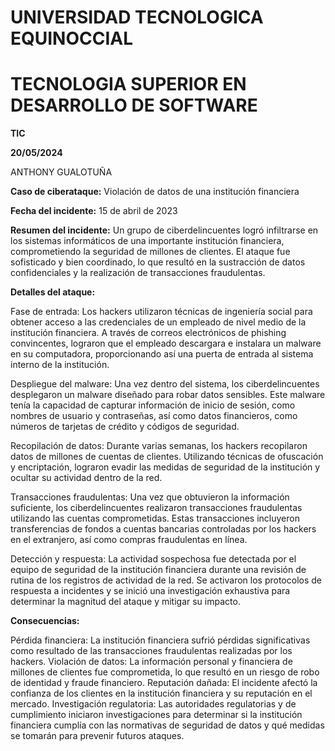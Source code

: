# UNIVERSIDAD TECNOLOGICA EQUINOCCIAL
# TECNOLOGIA SUPERIOR EN DESARROLLO DE SOFTWARE
**TIC**

**20/05/2024**

ANTHONY GUALOTUÑA

**Caso de ciberataque:** Violación de datos de una institución financiera

**Fecha del incidente:** 15 de abril de 2023

**Resumen del incidente:**
Un grupo de ciberdelincuentes logró infiltrarse en los sistemas informáticos de una importante institución financiera, comprometiendo la seguridad de millones de clientes. El ataque fue sofisticado y bien coordinado, lo que resultó en la sustracción de datos confidenciales y la realización de transacciones fraudulentas.

**Detalles del ataque:**

Fase de entrada: Los hackers utilizaron técnicas de ingeniería social para obtener acceso a las credenciales de un empleado de nivel medio de la institución financiera. A través de correos electrónicos de phishing convincentes, lograron que el empleado descargara e instalara un malware en su computadora, proporcionando así una puerta de entrada al sistema interno de la institución.

Despliegue del malware: Una vez dentro del sistema, los ciberdelincuentes desplegaron un malware diseñado para robar datos sensibles. Este malware tenía la capacidad de capturar información de inicio de sesión, como nombres de usuario y contraseñas, así como datos financieros, como números de tarjetas de crédito y códigos de seguridad.

Recopilación de datos: Durante varias semanas, los hackers recopilaron datos de millones de cuentas de clientes. Utilizando técnicas de ofuscación y encriptación, lograron evadir las medidas de seguridad de la institución y ocultar su actividad dentro de la red.

Transacciones fraudulentas: Una vez que obtuvieron la información suficiente, los ciberdelincuentes realizaron transacciones fraudulentas utilizando las cuentas comprometidas. Estas transacciones incluyeron transferencias de fondos a cuentas bancarias controladas por los hackers en el extranjero, así como compras fraudulentas en línea.

Detección y respuesta: La actividad sospechosa fue detectada por el equipo de seguridad de la institución financiera durante una revisión de rutina de los registros de actividad de la red. Se activaron los protocolos de respuesta a incidentes y se inició una investigación exhaustiva para determinar la magnitud del ataque y mitigar su impacto.

**Consecuencias:**

Pérdida financiera: La institución financiera sufrió pérdidas significativas como resultado de las transacciones fraudulentas realizadas por los hackers.
Violación de datos: La información personal y financiera de millones de clientes fue comprometida, lo que resultó en un riesgo de robo de identidad y fraude financiero.
Reputación dañada: El incidente afectó la confianza de los clientes en la institución financiera y su reputación en el mercado.
Investigación regulatoria: Las autoridades regulatorias y de cumplimiento iniciaron investigaciones para determinar si la institución financiera cumplía con las normativas de seguridad de datos y qué medidas se tomarán para prevenir futuros ataques.
